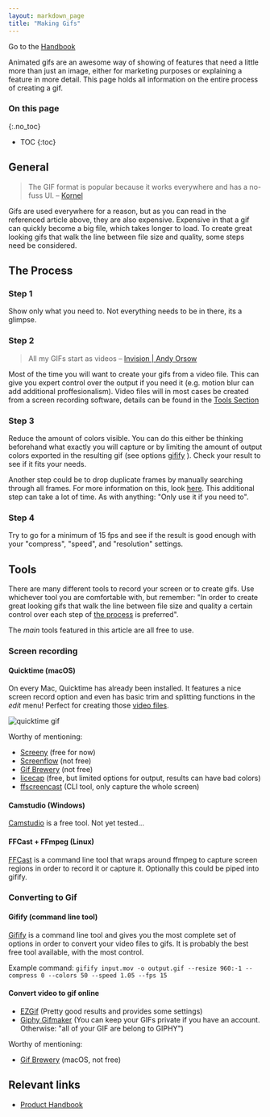 ```yaml
---
layout: markdown_page
title: "Making Gifs"
---
```


Go to the [Handbook](/handbook/)

Animated gifs are an awesome way of showing of features that need a little more than just an image, either for marketing purposes or explaining a feature in more detail. This page holds all information on the entire process of creating a gif.

### On this page
{:.no_toc}

- TOC
{:toc}


## General

> The GIF format is popular because it works everywhere and has a no-fuss UI. – [Kornel](https://kornel.ski/efficient-gifs#sec44)

Gifs are used everywhere for a reason, but as you can read in the referenced article above, they are also expensive. Expensive in that a gif can quickly become a big file, which takes longer to load. To create great looking gifs that walk the line between file size and quality, some steps need be considered.

## The Process

### Step 1

Show only what you need to. Not everything needs to be in there, its a glimpse.

### Step 2

> All my GIFs start as videos – [Invision | Andy Orsow](http://blog.invisionapp.com/7-tips-for-designing-awesome-gifs/)

Most of the time you will want to create your gifs from a video file. This can give you expert control over the output if you need it (e.g. motion blur can add additional proffesionalism). Video files will in most cases be created from a screen recording software, details can be found in the [Tools Section](#tools)

### Step 3

Reduce the amount of colors visible. You can do this either be thinking beforehand what exactly you will capture or by limiting the amount of output colors exported in the resulting gif (see options [gifify](#gifify) ). Check your result to see if it fits your needs.

Another step could be to drop duplicate frames by manually searching through all frames. For more information on this, look [here](http://blog.invisionapp.com/7-tips-for-designing-awesome-gifs/). This additional step can take a lot of time. As with anything: "Only use it if you need to".

### Step 4

Try to go for a minimum of 15 fps and see if the result is good enough with your "compress", "speed", and "resolution" settings.

## Tools

There are many different tools to record your screen or to create gifs. Use whichever tool you are comfortable with, but remember: "In order to create great looking gifs that walk the line between file size and quality a certain control over each step of [the process](#the-process) is preferred".

The *main* tools featured in this article are all free to use.

### Screen recording

#### Quicktime (macOS)

On every Mac, Quicktime has already been installed. It features a nice screen record option and even has basic trim and splitting functions in the *edit* menu! Perfect for creating those [video files](#step-1).

![quicktime gif](/handbook/product/making-gifs/quicktime.gif)

Worthy of mentioning:
- [Screeny](https://itunes.apple.com/us/app/screeny/id440991524?mt=12) (free for now)
- [Screenflow](http://www.telestream.net/screenflow/) (not free)
- [Gif Brewery](http://gifbrewery.com/) (not free)
- [licecap](http://www.cockos.com/licecap/) (free, but limited options for output, results can have bad colors)
- [ffscreencast](https://github.com/cytopia/ffscreencast) (CLI tool, only capture the whole screen)

#### Camstudio (Windows)

[Camstudio](http://camstudio.org/) is a free tool. Not yet tested...

#### FFCast + FFmpeg (Linux)

[FFCast](https://github.com/lolilolicon/FFcast) is a command line tool that wraps around ffmpeg to capture screen regions in order to record it or capture it. Optionally this could be piped into gifify.

### Converting to Gif

#### Gifify (command line tool)

[Gifify](https://github.com/vvo/gifify) is a command line tool and gives you the most complete set of options in order to convert your video files to gifs. It is probably the best free tool available, with the most control.

Example command: `gifify input.mov -o output.gif --resize 960:-1 --compress 0 --colors 50 --speed 1.05 --fps 15`

#### Convert video to gif online

- [EZGif](http://ezgif.com/video-to-gif) (Pretty good results and provides some settings)
- [Giphy Gifmaker](https://giphy.com/create/gifmaker) (You can keep your GIFs private if you have an account. Otherwise: "all of your GIF are belong to GIPHY")

Worthy of mentioning:
- [Gif Brewery](http://gifbrewery.com/) (macOS, not free)

## Relevant links

- [Product Handbook](/handbook/product)
